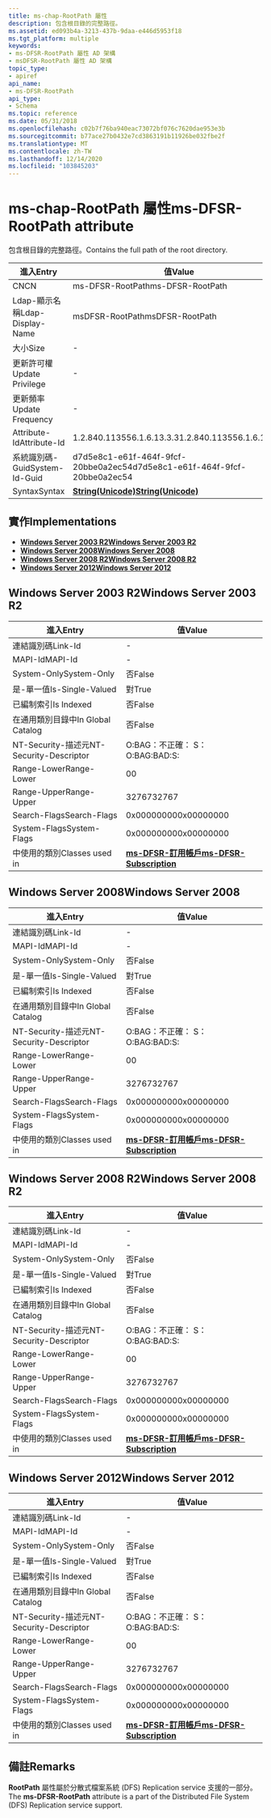 ```yaml
---
title: ms-chap-RootPath 屬性
description: 包含根目錄的完整路徑。
ms.assetid: ed093b4a-3213-437b-9daa-e446d5953f18
ms.tgt_platform: multiple
keywords:
- ms-DFSR-RootPath 屬性 AD 架構
- msDFSR-RootPath 屬性 AD 架構
topic_type:
- apiref
api_name:
- ms-DFSR-RootPath
api_type:
- Schema
ms.topic: reference
ms.date: 05/31/2018
ms.openlocfilehash: c02b7f76ba940eac73072bf076c7620dae953e3b
ms.sourcegitcommit: b77ace27b0432e7cd3863191b11926be032fbe2f
ms.translationtype: MT
ms.contentlocale: zh-TW
ms.lasthandoff: 12/14/2020
ms.locfileid: "103845203"
---
```

# <a name="ms-dfsr-rootpath-attribute"></a><span data-ttu-id="7b468-105">ms-chap-RootPath 屬性</span><span class="sxs-lookup"><span data-stu-id="7b468-105">ms-DFSR-RootPath attribute</span></span>

<span data-ttu-id="7b468-106">包含根目錄的完整路徑。</span><span class="sxs-lookup"><span data-stu-id="7b468-106">Contains the full path of the root directory.</span></span>



| <span data-ttu-id="7b468-107">進入</span><span class="sxs-lookup"><span data-stu-id="7b468-107">Entry</span></span> | <span data-ttu-id="7b468-108">值</span><span class="sxs-lookup"><span data-stu-id="7b468-108">Value</span></span> |
|-------------------|---------------------------------------------|
| <span data-ttu-id="7b468-109">CN</span><span class="sxs-lookup"><span data-stu-id="7b468-109">CN</span></span>                | <span data-ttu-id="7b468-110">ms-DFSR-RootPath</span><span class="sxs-lookup"><span data-stu-id="7b468-110">ms-DFSR-RootPath</span></span>                            |
| <span data-ttu-id="7b468-111">Ldap-顯示名稱</span><span class="sxs-lookup"><span data-stu-id="7b468-111">Ldap-Display-Name</span></span> | <span data-ttu-id="7b468-112">msDFSR-RootPath</span><span class="sxs-lookup"><span data-stu-id="7b468-112">msDFSR-RootPath</span></span>                             |
| <span data-ttu-id="7b468-113">大小</span><span class="sxs-lookup"><span data-stu-id="7b468-113">Size</span></span>              | \-                                          |
| <span data-ttu-id="7b468-114">更新許可權</span><span class="sxs-lookup"><span data-stu-id="7b468-114">Update Privilege</span></span>  | \-                                          |
| <span data-ttu-id="7b468-115">更新頻率</span><span class="sxs-lookup"><span data-stu-id="7b468-115">Update Frequency</span></span>  | \-                                          |
| <span data-ttu-id="7b468-116">Attribute-Id</span><span class="sxs-lookup"><span data-stu-id="7b468-116">Attribute-Id</span></span>      | <span data-ttu-id="7b468-117">1.2.840.113556.1.6.13.3.3</span><span class="sxs-lookup"><span data-stu-id="7b468-117">1.2.840.113556.1.6.13.3.3</span></span>                   |
| <span data-ttu-id="7b468-118">系統識別碼-Guid</span><span class="sxs-lookup"><span data-stu-id="7b468-118">System-Id-Guid</span></span>    | <span data-ttu-id="7b468-119">d7d5e8c1-e61f-464f-9fcf-20bbe0a2ec54</span><span class="sxs-lookup"><span data-stu-id="7b468-119">d7d5e8c1-e61f-464f-9fcf-20bbe0a2ec54</span></span>        |
| <span data-ttu-id="7b468-120">Syntax</span><span class="sxs-lookup"><span data-stu-id="7b468-120">Syntax</span></span>            | [<span data-ttu-id="7b468-121">**String(Unicode)**</span><span class="sxs-lookup"><span data-stu-id="7b468-121">**String(Unicode)**</span></span>](s-string-unicode.md) |



## <a name="implementations"></a><span data-ttu-id="7b468-122">實作</span><span class="sxs-lookup"><span data-stu-id="7b468-122">Implementations</span></span>

-   [<span data-ttu-id="7b468-123">**Windows Server 2003 R2**</span><span class="sxs-lookup"><span data-stu-id="7b468-123">**Windows Server 2003 R2**</span></span>](#windows-server-2003-r2)
-   [<span data-ttu-id="7b468-124">**Windows Server 2008**</span><span class="sxs-lookup"><span data-stu-id="7b468-124">**Windows Server 2008**</span></span>](#windows-server-2008)
-   [<span data-ttu-id="7b468-125">**Windows Server 2008 R2**</span><span class="sxs-lookup"><span data-stu-id="7b468-125">**Windows Server 2008 R2**</span></span>](#windows-server-2008-r2)
-   [<span data-ttu-id="7b468-126">**Windows Server 2012**</span><span class="sxs-lookup"><span data-stu-id="7b468-126">**Windows Server 2012**</span></span>](#windows-server-2012)

## <a name="windows-server-2003-r2"></a><span data-ttu-id="7b468-127">Windows Server 2003 R2</span><span class="sxs-lookup"><span data-stu-id="7b468-127">Windows Server 2003 R2</span></span>



| <span data-ttu-id="7b468-128">進入</span><span class="sxs-lookup"><span data-stu-id="7b468-128">Entry</span></span> | <span data-ttu-id="7b468-129">值</span><span class="sxs-lookup"><span data-stu-id="7b468-129">Value</span></span> |
|------------------------|------------------------------------------------------------------|
| <span data-ttu-id="7b468-130">連結識別碼</span><span class="sxs-lookup"><span data-stu-id="7b468-130">Link-Id</span></span>                | \-                                                               |
| <span data-ttu-id="7b468-131">MAPI-Id</span><span class="sxs-lookup"><span data-stu-id="7b468-131">MAPI-Id</span></span>                | \-                                                               |
| <span data-ttu-id="7b468-132">System-Only</span><span class="sxs-lookup"><span data-stu-id="7b468-132">System-Only</span></span>            | <span data-ttu-id="7b468-133">否</span><span class="sxs-lookup"><span data-stu-id="7b468-133">False</span></span>                                                            |
| <span data-ttu-id="7b468-134">是-單一值</span><span class="sxs-lookup"><span data-stu-id="7b468-134">Is-Single-Valued</span></span>       | <span data-ttu-id="7b468-135">對</span><span class="sxs-lookup"><span data-stu-id="7b468-135">True</span></span>                                                             |
| <span data-ttu-id="7b468-136">已編制索引</span><span class="sxs-lookup"><span data-stu-id="7b468-136">Is Indexed</span></span>             | <span data-ttu-id="7b468-137">否</span><span class="sxs-lookup"><span data-stu-id="7b468-137">False</span></span>                                                            |
| <span data-ttu-id="7b468-138">在通用類別目錄中</span><span class="sxs-lookup"><span data-stu-id="7b468-138">In Global Catalog</span></span>      | <span data-ttu-id="7b468-139">否</span><span class="sxs-lookup"><span data-stu-id="7b468-139">False</span></span>                                                            |
| <span data-ttu-id="7b468-140">NT-Security-描述元</span><span class="sxs-lookup"><span data-stu-id="7b468-140">NT-Security-Descriptor</span></span> | <span data-ttu-id="7b468-141">O:BAG：不正確： S：</span><span class="sxs-lookup"><span data-stu-id="7b468-141">O:BAG:BAD:S:</span></span>                                                     |
| <span data-ttu-id="7b468-142">Range-Lower</span><span class="sxs-lookup"><span data-stu-id="7b468-142">Range-Lower</span></span>            | <span data-ttu-id="7b468-143">0</span><span class="sxs-lookup"><span data-stu-id="7b468-143">0</span></span>                                                                |
| <span data-ttu-id="7b468-144">Range-Upper</span><span class="sxs-lookup"><span data-stu-id="7b468-144">Range-Upper</span></span>            | <span data-ttu-id="7b468-145">32767</span><span class="sxs-lookup"><span data-stu-id="7b468-145">32767</span></span>                                                            |
| <span data-ttu-id="7b468-146">Search-Flags</span><span class="sxs-lookup"><span data-stu-id="7b468-146">Search-Flags</span></span>           | <span data-ttu-id="7b468-147">0x00000000</span><span class="sxs-lookup"><span data-stu-id="7b468-147">0x00000000</span></span>                                                       |
| <span data-ttu-id="7b468-148">System-Flags</span><span class="sxs-lookup"><span data-stu-id="7b468-148">System-Flags</span></span>           | <span data-ttu-id="7b468-149">0x00000000</span><span class="sxs-lookup"><span data-stu-id="7b468-149">0x00000000</span></span>                                                       |
| <span data-ttu-id="7b468-150">中使用的類別</span><span class="sxs-lookup"><span data-stu-id="7b468-150">Classes used in</span></span>        | [<span data-ttu-id="7b468-151">**ms-DFSR-訂用帳戶**</span><span class="sxs-lookup"><span data-stu-id="7b468-151">**ms-DFSR-Subscription**</span></span>](c-msdfsr-subscription.md)<br/> |



## <a name="windows-server-2008"></a><span data-ttu-id="7b468-152">Windows Server 2008</span><span class="sxs-lookup"><span data-stu-id="7b468-152">Windows Server 2008</span></span>



| <span data-ttu-id="7b468-153">進入</span><span class="sxs-lookup"><span data-stu-id="7b468-153">Entry</span></span> | <span data-ttu-id="7b468-154">值</span><span class="sxs-lookup"><span data-stu-id="7b468-154">Value</span></span> |
|------------------------|------------------------------------------------------------------|
| <span data-ttu-id="7b468-155">連結識別碼</span><span class="sxs-lookup"><span data-stu-id="7b468-155">Link-Id</span></span>                | \-                                                               |
| <span data-ttu-id="7b468-156">MAPI-Id</span><span class="sxs-lookup"><span data-stu-id="7b468-156">MAPI-Id</span></span>                | \-                                                               |
| <span data-ttu-id="7b468-157">System-Only</span><span class="sxs-lookup"><span data-stu-id="7b468-157">System-Only</span></span>            | <span data-ttu-id="7b468-158">否</span><span class="sxs-lookup"><span data-stu-id="7b468-158">False</span></span>                                                            |
| <span data-ttu-id="7b468-159">是-單一值</span><span class="sxs-lookup"><span data-stu-id="7b468-159">Is-Single-Valued</span></span>       | <span data-ttu-id="7b468-160">對</span><span class="sxs-lookup"><span data-stu-id="7b468-160">True</span></span>                                                             |
| <span data-ttu-id="7b468-161">已編制索引</span><span class="sxs-lookup"><span data-stu-id="7b468-161">Is Indexed</span></span>             | <span data-ttu-id="7b468-162">否</span><span class="sxs-lookup"><span data-stu-id="7b468-162">False</span></span>                                                            |
| <span data-ttu-id="7b468-163">在通用類別目錄中</span><span class="sxs-lookup"><span data-stu-id="7b468-163">In Global Catalog</span></span>      | <span data-ttu-id="7b468-164">否</span><span class="sxs-lookup"><span data-stu-id="7b468-164">False</span></span>                                                            |
| <span data-ttu-id="7b468-165">NT-Security-描述元</span><span class="sxs-lookup"><span data-stu-id="7b468-165">NT-Security-Descriptor</span></span> | <span data-ttu-id="7b468-166">O:BAG：不正確： S：</span><span class="sxs-lookup"><span data-stu-id="7b468-166">O:BAG:BAD:S:</span></span>                                                     |
| <span data-ttu-id="7b468-167">Range-Lower</span><span class="sxs-lookup"><span data-stu-id="7b468-167">Range-Lower</span></span>            | <span data-ttu-id="7b468-168">0</span><span class="sxs-lookup"><span data-stu-id="7b468-168">0</span></span>                                                                |
| <span data-ttu-id="7b468-169">Range-Upper</span><span class="sxs-lookup"><span data-stu-id="7b468-169">Range-Upper</span></span>            | <span data-ttu-id="7b468-170">32767</span><span class="sxs-lookup"><span data-stu-id="7b468-170">32767</span></span>                                                            |
| <span data-ttu-id="7b468-171">Search-Flags</span><span class="sxs-lookup"><span data-stu-id="7b468-171">Search-Flags</span></span>           | <span data-ttu-id="7b468-172">0x00000000</span><span class="sxs-lookup"><span data-stu-id="7b468-172">0x00000000</span></span>                                                       |
| <span data-ttu-id="7b468-173">System-Flags</span><span class="sxs-lookup"><span data-stu-id="7b468-173">System-Flags</span></span>           | <span data-ttu-id="7b468-174">0x00000000</span><span class="sxs-lookup"><span data-stu-id="7b468-174">0x00000000</span></span>                                                       |
| <span data-ttu-id="7b468-175">中使用的類別</span><span class="sxs-lookup"><span data-stu-id="7b468-175">Classes used in</span></span>        | [<span data-ttu-id="7b468-176">**ms-DFSR-訂用帳戶**</span><span class="sxs-lookup"><span data-stu-id="7b468-176">**ms-DFSR-Subscription**</span></span>](c-msdfsr-subscription.md)<br/> |



## <a name="windows-server-2008-r2"></a><span data-ttu-id="7b468-177">Windows Server 2008 R2</span><span class="sxs-lookup"><span data-stu-id="7b468-177">Windows Server 2008 R2</span></span>



| <span data-ttu-id="7b468-178">進入</span><span class="sxs-lookup"><span data-stu-id="7b468-178">Entry</span></span> | <span data-ttu-id="7b468-179">值</span><span class="sxs-lookup"><span data-stu-id="7b468-179">Value</span></span> |
|------------------------|------------------------------------------------------------------|
| <span data-ttu-id="7b468-180">連結識別碼</span><span class="sxs-lookup"><span data-stu-id="7b468-180">Link-Id</span></span>                | \-                                                               |
| <span data-ttu-id="7b468-181">MAPI-Id</span><span class="sxs-lookup"><span data-stu-id="7b468-181">MAPI-Id</span></span>                | \-                                                               |
| <span data-ttu-id="7b468-182">System-Only</span><span class="sxs-lookup"><span data-stu-id="7b468-182">System-Only</span></span>            | <span data-ttu-id="7b468-183">否</span><span class="sxs-lookup"><span data-stu-id="7b468-183">False</span></span>                                                            |
| <span data-ttu-id="7b468-184">是-單一值</span><span class="sxs-lookup"><span data-stu-id="7b468-184">Is-Single-Valued</span></span>       | <span data-ttu-id="7b468-185">對</span><span class="sxs-lookup"><span data-stu-id="7b468-185">True</span></span>                                                             |
| <span data-ttu-id="7b468-186">已編制索引</span><span class="sxs-lookup"><span data-stu-id="7b468-186">Is Indexed</span></span>             | <span data-ttu-id="7b468-187">否</span><span class="sxs-lookup"><span data-stu-id="7b468-187">False</span></span>                                                            |
| <span data-ttu-id="7b468-188">在通用類別目錄中</span><span class="sxs-lookup"><span data-stu-id="7b468-188">In Global Catalog</span></span>      | <span data-ttu-id="7b468-189">否</span><span class="sxs-lookup"><span data-stu-id="7b468-189">False</span></span>                                                            |
| <span data-ttu-id="7b468-190">NT-Security-描述元</span><span class="sxs-lookup"><span data-stu-id="7b468-190">NT-Security-Descriptor</span></span> | <span data-ttu-id="7b468-191">O:BAG：不正確： S：</span><span class="sxs-lookup"><span data-stu-id="7b468-191">O:BAG:BAD:S:</span></span>                                                     |
| <span data-ttu-id="7b468-192">Range-Lower</span><span class="sxs-lookup"><span data-stu-id="7b468-192">Range-Lower</span></span>            | <span data-ttu-id="7b468-193">0</span><span class="sxs-lookup"><span data-stu-id="7b468-193">0</span></span>                                                                |
| <span data-ttu-id="7b468-194">Range-Upper</span><span class="sxs-lookup"><span data-stu-id="7b468-194">Range-Upper</span></span>            | <span data-ttu-id="7b468-195">32767</span><span class="sxs-lookup"><span data-stu-id="7b468-195">32767</span></span>                                                            |
| <span data-ttu-id="7b468-196">Search-Flags</span><span class="sxs-lookup"><span data-stu-id="7b468-196">Search-Flags</span></span>           | <span data-ttu-id="7b468-197">0x00000000</span><span class="sxs-lookup"><span data-stu-id="7b468-197">0x00000000</span></span>                                                       |
| <span data-ttu-id="7b468-198">System-Flags</span><span class="sxs-lookup"><span data-stu-id="7b468-198">System-Flags</span></span>           | <span data-ttu-id="7b468-199">0x00000000</span><span class="sxs-lookup"><span data-stu-id="7b468-199">0x00000000</span></span>                                                       |
| <span data-ttu-id="7b468-200">中使用的類別</span><span class="sxs-lookup"><span data-stu-id="7b468-200">Classes used in</span></span>        | [<span data-ttu-id="7b468-201">**ms-DFSR-訂用帳戶**</span><span class="sxs-lookup"><span data-stu-id="7b468-201">**ms-DFSR-Subscription**</span></span>](c-msdfsr-subscription.md)<br/> |



## <a name="windows-server-2012"></a><span data-ttu-id="7b468-202">Windows Server 2012</span><span class="sxs-lookup"><span data-stu-id="7b468-202">Windows Server 2012</span></span>



| <span data-ttu-id="7b468-203">進入</span><span class="sxs-lookup"><span data-stu-id="7b468-203">Entry</span></span> | <span data-ttu-id="7b468-204">值</span><span class="sxs-lookup"><span data-stu-id="7b468-204">Value</span></span> |
|------------------------|------------------------------------------------------------------|
| <span data-ttu-id="7b468-205">連結識別碼</span><span class="sxs-lookup"><span data-stu-id="7b468-205">Link-Id</span></span>                | \-                                                               |
| <span data-ttu-id="7b468-206">MAPI-Id</span><span class="sxs-lookup"><span data-stu-id="7b468-206">MAPI-Id</span></span>                | \-                                                               |
| <span data-ttu-id="7b468-207">System-Only</span><span class="sxs-lookup"><span data-stu-id="7b468-207">System-Only</span></span>            | <span data-ttu-id="7b468-208">否</span><span class="sxs-lookup"><span data-stu-id="7b468-208">False</span></span>                                                            |
| <span data-ttu-id="7b468-209">是-單一值</span><span class="sxs-lookup"><span data-stu-id="7b468-209">Is-Single-Valued</span></span>       | <span data-ttu-id="7b468-210">對</span><span class="sxs-lookup"><span data-stu-id="7b468-210">True</span></span>                                                             |
| <span data-ttu-id="7b468-211">已編制索引</span><span class="sxs-lookup"><span data-stu-id="7b468-211">Is Indexed</span></span>             | <span data-ttu-id="7b468-212">否</span><span class="sxs-lookup"><span data-stu-id="7b468-212">False</span></span>                                                            |
| <span data-ttu-id="7b468-213">在通用類別目錄中</span><span class="sxs-lookup"><span data-stu-id="7b468-213">In Global Catalog</span></span>      | <span data-ttu-id="7b468-214">否</span><span class="sxs-lookup"><span data-stu-id="7b468-214">False</span></span>                                                            |
| <span data-ttu-id="7b468-215">NT-Security-描述元</span><span class="sxs-lookup"><span data-stu-id="7b468-215">NT-Security-Descriptor</span></span> | <span data-ttu-id="7b468-216">O:BAG：不正確： S：</span><span class="sxs-lookup"><span data-stu-id="7b468-216">O:BAG:BAD:S:</span></span>                                                     |
| <span data-ttu-id="7b468-217">Range-Lower</span><span class="sxs-lookup"><span data-stu-id="7b468-217">Range-Lower</span></span>            | <span data-ttu-id="7b468-218">0</span><span class="sxs-lookup"><span data-stu-id="7b468-218">0</span></span>                                                                |
| <span data-ttu-id="7b468-219">Range-Upper</span><span class="sxs-lookup"><span data-stu-id="7b468-219">Range-Upper</span></span>            | <span data-ttu-id="7b468-220">32767</span><span class="sxs-lookup"><span data-stu-id="7b468-220">32767</span></span>                                                            |
| <span data-ttu-id="7b468-221">Search-Flags</span><span class="sxs-lookup"><span data-stu-id="7b468-221">Search-Flags</span></span>           | <span data-ttu-id="7b468-222">0x00000000</span><span class="sxs-lookup"><span data-stu-id="7b468-222">0x00000000</span></span>                                                       |
| <span data-ttu-id="7b468-223">System-Flags</span><span class="sxs-lookup"><span data-stu-id="7b468-223">System-Flags</span></span>           | <span data-ttu-id="7b468-224">0x00000000</span><span class="sxs-lookup"><span data-stu-id="7b468-224">0x00000000</span></span>                                                       |
| <span data-ttu-id="7b468-225">中使用的類別</span><span class="sxs-lookup"><span data-stu-id="7b468-225">Classes used in</span></span>        | [<span data-ttu-id="7b468-226">**ms-DFSR-訂用帳戶**</span><span class="sxs-lookup"><span data-stu-id="7b468-226">**ms-DFSR-Subscription**</span></span>](c-msdfsr-subscription.md)<br/> |



## <a name="remarks"></a><span data-ttu-id="7b468-227">備註</span><span class="sxs-lookup"><span data-stu-id="7b468-227">Remarks</span></span>

<span data-ttu-id="7b468-228">**RootPath** 屬性屬於分散式檔案系統 (DFS) Replication service 支援的一部分。</span><span class="sxs-lookup"><span data-stu-id="7b468-228">The **ms-DFSR-RootPath** attribute is a part of the Distributed File System (DFS) Replication service support.</span></span>

 

 





